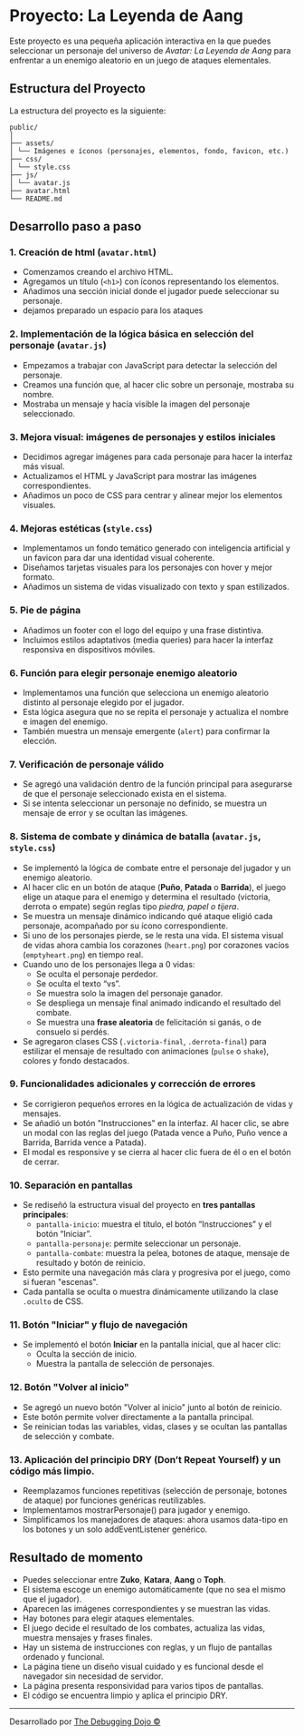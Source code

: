 # Proyecto: La Leyenda de Aang

Este proyecto es una pequeña aplicación interactiva en la que puedes seleccionar un personaje del universo de *Avatar: La Leyenda de Aang* para enfrentar a un enemigo aleatorio en un juego de ataques elementales.

## Estructura del Proyecto

La estructura del proyecto es la siguiente:

    public/ 
    │
    ├── assets/
    │ └── Imágenes e íconos (personajes, elementos, fondo, favicon, etc.)
    ├── css/
    │ └── style.css
    ├── js/
    │ └── avatar.js
    ├── avatar.html
    └── README.md

## Desarrollo paso a paso

### 1. Creación de html (`avatar.html`)
- Comenzamos creando el archivo HTML.
- Agregamos un título (`<h1>`) con íconos representando los elementos.
- Añadimos una sección inicial donde el jugador puede seleccionar su personaje.
- dejamos preparado un espacio para los ataques

### 2. Implementación de la lógica básica en selección del personaje (`avatar.js`)
- Empezamos a trabajar con JavaScript para detectar la selección del personaje.
- Creamos una función que, al hacer clic sobre un personaje, mostraba su nombre.
- Mostraba un mensaje y hacía visible la imagen del personaje seleccionado.

### 3. Mejora visual: imágenes de personajes y estilos iniciales
- Decidimos agregar imágenes para cada personaje para hacer la interfaz más visual.
- Actualizamos el HTML y JavaScript para mostrar las imágenes correspondientes.
- Añadimos un poco de CSS para centrar y alinear mejor los elementos visuales.

### 4. Mejoras estéticas (`style.css`)
- Implementamos un fondo temático generado con inteligencia artificial y un favicon para dar una identidad visual coherente.
- Diseñamos tarjetas visuales para los personajes con hover y mejor formato.
- Añadimos un sistema de vidas visualizado con texto y span estilizados.

### 5. Pie de página
- Añadimos un footer con el logo del equipo y una frase distintiva.
- Incluimos estilos adaptativos (media queries) para hacer la interfaz responsiva en dispositivos móviles.

### 6. Función para elegir personaje enemigo aleatorio
- Implementamos una función que selecciona un enemigo aleatorio distinto al personaje elegido por el jugador.
- Esta lógica asegura que no se repita el personaje y actualiza el nombre e imagen del enemigo.
- También muestra un mensaje emergente (`alert`) para confirmar la elección.

### 7. Verificación de personaje válido
- Se agregó una validación dentro de la función principal para asegurarse de que el personaje seleccionado exista en el sistema.
- Si se intenta seleccionar un personaje no definido, se muestra un mensaje de error y se ocultan las imágenes.

### 8. Sistema de combate y dinámica de batalla (`avatar.js`, `style.css`)
- Se implementó la lógica de combate entre el personaje del jugador y un enemigo aleatorio.
- Al hacer clic en un botón de ataque (**Puño**, **Patada** o **Barrida**), el juego elige un ataque para el enemigo y determina el resultado (victoria, derrota o empate) según reglas tipo *piedra, papel o tijera*.
- Se muestra un mensaje dinámico indicando qué ataque eligió cada personaje, acompañado por su ícono correspondiente.
- Si uno de los personajes pierde, se le resta una vida. El sistema visual de vidas ahora cambia los corazones (`heart.png`) por corazones vacíos (`emptyheart.png`) en tiempo real.
- Cuando uno de los personajes llega a 0 vidas:
  - Se oculta el personaje perdedor.
  - Se oculta el texto “vs”.
  - Se muestra solo la imagen del personaje ganador.
  - Se despliega un mensaje final animado indicando el resultado del combate.
  - Se muestra una **frase aleatoria** de felicitación si ganás, o de consuelo si perdés.
- Se agregaron clases CSS (`.victoria-final`, `.derrota-final`) para estilizar el mensaje de resultado con animaciones (`pulse` o `shake`), colores y fondo destacados.

### 9. Funcionalidades adicionales y corrección de errores

- Se corrigieron pequeños errores en la lógica de actualización de vidas y mensajes.
- Se añadió un botón "Instrucciones" en la interfaz. Al hacer clic, se abre un modal con las reglas del juego (Patada vence a Puño, Puño vence a Barrida, Barrida vence a Patada).
- El modal es responsive y se cierra al hacer clic fuera de él o en el botón de cerrar.

### 10. Separación en pantallas
- Se rediseñó la estructura visual del proyecto en **tres pantallas principales**:
  - `pantalla-inicio`: muestra el título, el botón “Instrucciones” y el botón “Iniciar”.
  - `pantalla-personaje`: permite seleccionar un personaje.
  - `pantalla-combate`: muestra la pelea, botones de ataque, mensaje de resultado y botón de reinicio.
- Esto permite una navegación más clara y progresiva por el juego, como si fueran "escenas".
- Cada pantalla se oculta o muestra dinámicamente utilizando la clase `.oculto` de CSS.

### 11. Botón "Iniciar" y flujo de navegación
- Se implementó el botón **Iniciar** en la pantalla inicial, que al hacer clic:
  - Oculta la sección de inicio.
  - Muestra la pantalla de selección de personajes.

### 12. Botón "Volver al inicio"
- Se agregó un nuevo botón "Volver al inicio" junto al botón de reinicio.
- Este botón permite volver directamente a la pantalla principal.
- Se reinician todas las variables, vidas, clases y se ocultan las pantallas de selección y combate.

### 13. Aplicación del principio DRY (Don’t Repeat Yourself) y un código más limpio.

- Reemplazamos funciones repetitivas (selección de personaje, botones de ataque) por funciones genéricas reutilizables.
- Implementamos mostrarPersonaje() para jugador y enemigo.
- Simplificamos los manejadores de ataques: ahora usamos data-tipo en los botones y un solo addEventListener genérico.

## Resultado de momento

- Puedes seleccionar entre **Zuko**, **Katara**, **Aang** o **Toph**.
- El sistema escoge un enemigo automáticamente (que no sea el mismo que el jugador).
- Aparecen las imágenes correspondientes y se muestran las vidas.
- Hay botones para elegir ataques elementales.
- El juego decide el resultado de los combates, actualiza las vidas, muestra mensajes y frases finales.
- Hay un sistema de instrucciones con reglas, y un flujo de pantallas ordenado y funcional.
- La página tiene un diseño visual cuidado y es funcional desde el navegador sin necesidad de servidor.
- La página presenta responsividad para varios tipos de pantallas.
- El código se encuentra limpio y aplíca el principio DRY.

---

Desarrollado por [The Debugging Dojo ©](https://github.com/orgs/PowerSystem2024/teams/thedebuggingdojo)  